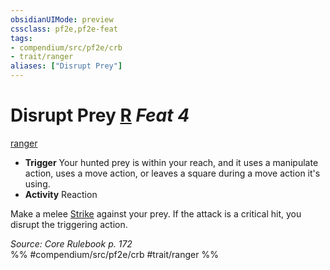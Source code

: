 ```yaml
---
obsidianUIMode: preview
cssclass: pf2e,pf2e-feat
tags:
- compendium/src/pf2e/crb
- trait/ranger
aliases: ["Disrupt Prey"]
---
```

# Disrupt Prey  [R](/rules/core-rulebook/chapter-9-playing-the-game.md#Actions "Reaction") *Feat 4*  
[ranger](/rules/traits/ranger.md)  

- **Trigger** Your hunted prey is within your reach, and it uses a manipulate action, uses a move action, or leaves a square during a move action it's using.
- **Activity** Reaction

Make a melee [Strike](/rules/actions/strike.md) against your prey. If the attack is a critical hit, you disrupt the triggering action.

*Source: Core Rulebook p. 172*  
%% #compendium/src/pf2e/crb #trait/ranger %%
